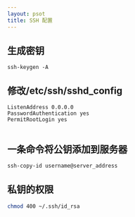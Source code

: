 ```yaml
---
layout: psot
title: SSH 配置
---
```


## 生成密钥
`ssh-keygen -A`
## 修改/etc/ssh/sshd_config
```
ListenAddress 0.0.0.0
PasswordAuthentication yes
PermitRootLogin yes
   
```


## 一条命令将公钥添加到服务器

```sh
ssh-copy-id username@server_address
```

## 私钥的权限
```sh
chmod 400 ~/.ssh/id_rsa
```